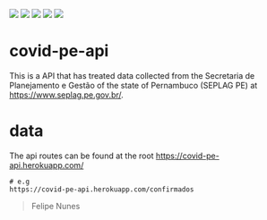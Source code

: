 ![](https://img.shields.io/badge/written%20in-python-blue)
![](https://img.shields.io/badge/written%20in-flask-green)
![](https://img.shields.io/github/last-commit/fnalmeidap/covid-pe-api)
![](https://img.shields.io/badge/status-up-success)
![](https://img.shields.io/github/issues-raw/fnalmeidap/covid-pe-api)
# covid-pe-api
This is a API that has treated data collected from the Secretaria de Planejamento e Gestão of
the state of Pernambuco (SEPLAG PE) at https://www.seplag.pe.gov.br/.

# data
The api routes can be found at the root https://covid-pe-api.herokuapp.com/

```
# e.g
https://covid-pe-api.herokuapp.com/confirmados
```

> Felipe Nunes 